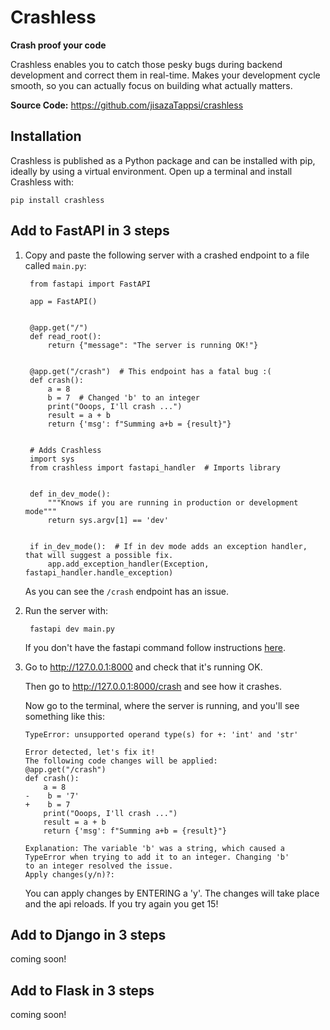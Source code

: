 # Crashless
**Crash proof your code**

Crashless enables you to catch those pesky bugs during backend development and correct them in real-time. Makes your development cycle smooth, so you can actually focus on building what actually matters.


**Source Code:** <https://github.com/jisazaTappsi/crashless>

## Installation

Crashless is published as a Python package and can be installed with pip, ideally by using a virtual environment. Open up a terminal and install Crashless with:

    pip install crashless


## Add to FastAPI in 3 steps

1. Copy and paste the following server with a crashed endpoint to a file called `main.py`:

        from fastapi import FastAPI
    
        app = FastAPI()


        @app.get("/")
        def read_root():
            return {"message": "The server is running OK!"}
    
    
        @app.get("/crash")  # This endpoint has a fatal bug :(
        def crash():
            a = 8
            b = 7  # Changed 'b' to an integer
            print("Ooops, I'll crash ...")
            result = a + b
            return {'msg': f"Summing a+b = {result}"}
        
        
        # Adds Crashless
        import sys
        from crashless import fastapi_handler  # Imports library
        
        
        def in_dev_mode():
            """Knows if you are running in production or development mode"""
            return sys.argv[1] == 'dev'
        
        
        if in_dev_mode():  # If in dev mode adds an exception handler, that will suggest a possible fix.
            app.add_exception_handler(Exception, fastapi_handler.handle_exception)


    As you can see the `/crash` endpoint has an issue.


2. Run the server with:

        fastapi dev main.py

    If you don't have the fastapi command follow instructions [here][1].

    [1]: <https://fastapi.tiangolo.com/fastapi-cli/> "fastapi CLI installation"



3. Go to <http://127.0.0.1:8000> and check that it's running OK.

   Then go to <http://127.0.0.1:8000/crash> and see how it crashes.

   Now go to the terminal, where the server is running, and you'll see something like this:

       TypeError: unsupported operand type(s) for +: 'int' and 'str'
   
       Error detected, let's fix it!
       The following code changes will be applied:
       @app.get("/crash")
       def crash():
           a = 8
       -    b = '7'
       +    b = 7
           print("Ooops, I'll crash ...")
           result = a + b
           return {'msg': f"Summing a+b = {result}"}
   
       Explanation: The variable 'b' was a string, which caused a TypeError when trying to add it to an integer. Changing 'b'
       to an integer resolved the issue.
       Apply changes(y/n)?: 

   You can apply changes by ENTERING a 'y'. The changes will take place and the api reloads. If you try again you get 15!


## Add to Django in 3 steps

coming soon!

## Add to Flask in 3 steps

coming soon!

